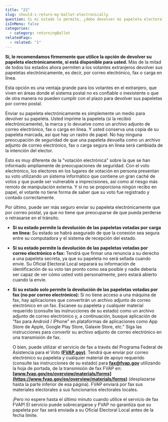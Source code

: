 ```yaml
---
title: "22"
slug: should-i-return-my-ballot-electronically
question: Si mi estado lo permite, ¿debo devolver mi papeleta electoral electrónicamente?
isInMenu: false
categories:
  - category: returningBallot
relatedFaqs:
  - related: "1"
---
```

**Sí, le recomendamos firmemente que utilice la opción de devolver su papeleta electrónicamente, si está disponible para usted.** Más de la mitad de todos los estados ahora permiten a los votantes extranjeros devolver sus papeletas electrónicamente, es decir, por correo electrónico, fax o carga en línea.

Esta opción es una ventaja grande para los votantes en el extranjero, que viven en áreas donde el sistema postal no es confiable o inexistente o que de otra manera no pueden cumplir con el plazo para devolver sus papeletas por correo postal.

Enviar su papeleta electrónicamente es simplemente un medio para devolver su papeleta. Usted imprime la papeleta (si la recibió electrónicamente), la marca y lo devuelve como un archivo adjunto de correo electrónico, fax o carga en línea. Y usted conserva una copia de su papeleta marcada, así que hay un rastro de papel. No hay ninguna preocupación de seguridad de que una papeleta devuelta como un archivo adjunto de correo electrónico, fax o carga segura en línea será cambiada de la intención del elector.

Esto es muy diferente de la "votación electrónica" sobre la que se han informado ampliamente de preocupaciones de seguridad. Con el voto electrónico, los electores en los lugares de votación en persona presentan su voto utilizando un sistema informático que contiene un gran caché de votos y que puede ser vulnerable a imprecisiones, así como al riesgo más remoto de manipulación externa. Y si no se proporciona ningún recibo en papel, el votante no tiene forma de saber que su voto fue registrado y contado correctamente.

Por último, puede ser más seguro enviar su papeleta electrónicamente que por correo postal, ya que no tiene que preocuparse de que pueda perderse o retrasarse en el tránsito.

* **Si su estado permite la devolución de las papeletas votadas por carga en línea:** Su estado se habrá asegurado de que la conexión sea segura entre su computadora y el sistema de recepción del estado.


* **Si su estado permite la devolución de las papeletas votadas por correo electrónico o fax:** Tendrá que firmar una renuncia a su derecho a una papeleta secreta, ya que su papeleta no será sellada cuando envíe. Su Oficial Electoral Local separará su información de identificación de su voto tan pronto como sea posible y nadie debería ser capaz de ver cómo usted votó personalmente, pero estará abierto cuando la envíe.


* **Si su estado solo permite la devolución de las papeletas votadas por fax (no por correo electrónico):** Si no tiene acceso a una máquina de fax, hay aplicaciones que convertirán un archivo adjunto de correo electrónico en un fax. Escanee su papeleta y cualquier material requerido (consulte las instrucciones de su estado) como un archivo adjunto de correo electrónico y, a continuación, busque aplicación de "fax para Android / iPhone" en plataformas de aplicaciones como App Store de Apple, Google Play Store, Galaxie Store, etc." Siga las instrucciones para convertir su archivo adjunto de correo electrónico en una transmisión de fax.

  O bien, puede utilizar el servicio de fax a través del Programa Federal de Asistencia para el Voto [**(FVAP.gov)**](https://www.fvap.gov). Tendrá que enviar por correo electrónico su papeleta y cualquier material de apoyo requerido (consulte las instrucciones de su estado) para **fax@fvap.gov** utilizando la hoja de portada, de la transmisión de fax FVAP en: **[www.fvap.gov/eo/overview/materials/forms](https://www.fvap.gov/eo/overview/materials/forms)** (desplazarse hasta la parte inferior de esa página). FVAP enviará por fax sus materiales electorales a sus funcionarios electorales locales.

  ¡Pero no espere hasta el último minuto cuando utilice el servicio de fax FVAP! El servicio puede sobrecargarse y FVAP no garantiza que su papeleta por fax será enviada a su Oficial Electoral Local antes de la fecha límite.